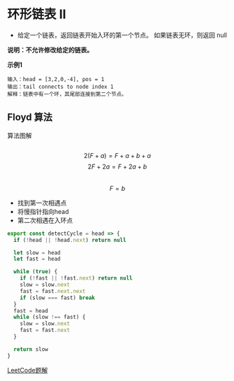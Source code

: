 # 环形链表 II

- 给定一个链表，返回链表开始入环的第一个节点。 如果链表无环，则返回 null

**说明：不允许修改给定的链表。**


**示例1** 
```
输入：head = [3,2,0,-4], pos = 1
输出：tail connects to node index 1
解释：链表中有一个环，其尾部连接到第二个节点。
```

## Floyd 算法

算法图解 

<div v-viewer>
  <img style="width: 40%;position: relative;left: 20%;" :src="`${$router.options.base}img/has-cycle.png`"/> 
</div>

$$2(F + a) = F + a + b + a$$
$$2F + 2a = F + 2a + b$$   
$$F = b$$

- 找到第一次相遇点
- 将慢指针指向head
- 第二次相遇在入环点

```js
export const detectCycle = head => {
  if (!head || !head.next) return null

  let slow = head
  let fast = head

  while (true) {
    if (!fast || !fast.next) return null
    slow = slow.next
    fast = fast.next.next
    if (slow === fast) break
  }
  fast = head
  while (slow !== fast) {
    slow = slow.next
    fast = fast.next
  }

  return slow
}
```

[LeetCode题解](https://leetcode-cn.com/problems/linked-list-cycle-ii/solution/huan-xing-lian-biao-ii-by-leetcode/)

<vTalk />